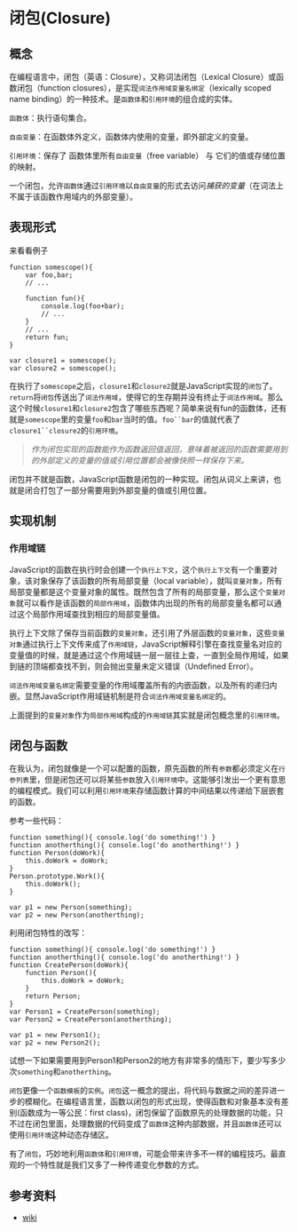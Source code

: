 # 闭包(Closure)

## 概念

在编程语言中，闭包（英语：Closure），又称词法闭包（Lexical Closure）或函数闭包（function closures），是实现`词法作用域变量名绑定`（lexically scoped name binding）的一种技术。是`函数体`和`引用环境`的组合成的实体。

`函数体`：执行语句集合。

`自由变量`：在函数体外定义，函数体内使用的变量，即外部定义的变量。

`引用环境`：保存了 函数体里所有`自由变量`（free variable） 与 它们的值或存储位置 的映射。

一个闭包，允许`函数体`通过`引用环境`以`自由变量`的形式去访问*捕获的变量*（在词法上不属于该函数作用域内的外部变量）。

## 表现形式

来看看例子

	function somescope(){
		var foo,bar;
		// ...
		
		function fun(){
			console.log(foo+bar);
			// ...
		}
		// ...
		return fun;
	}
	
	var closure1 = somescope();
	var closure2 = somescope();

在执行了`somescope`之后，`closure1`和`closure2`就是JavaScript实现的`闭包`了。`return`将`闭包`传送出了`词法作用域`，使得它的生存期并没有终止于`词法作用域`。那么这个时候`closure1`和`closure2`包含了哪些东西呢？简单来说有fun的函数体，还有就是`somescope`里的变量`foo`和`bar`当时的值。`foo``bar`的值就代表了`closure1``closure2`的`引用环境`。

> *作为闭包实现的函数能作为函数返回值返回，意味着被返回的函数需要用到的外部定义的变量的值或引用位置都会被像快照一样保存下来。*

闭包并不就是函数，JavaScript函数是闭包的一种实现。闭包从词义上来讲，也就是闭合打包了一部分需要用到外部变量的值或引用位置。

## 实现机制

### 作用域链

JavaScript的函数在执行时会创建一个`执行上下文`，这个`执行上下文`有一个重要对象，该对象保存了该函数的所有局部变量（local variable），就叫`变量对象`，所有局部变量都是这个变量对象的属性。既然包含了所有的局部变量，那么这个`变量对象`就可以看作是该函数的`局部作用域`，函数体内出现的所有的局部变量名都可以通过这个局部作用域查找到相应的局部变量值。

执行上下文除了保存当前函数的`变量对象`，还引用了外层函数的`变量对象`，这些`变量对象`通过执行上下文传来成了`作用域链`，JavaScript解释引擎在查找变量名对应的变量值的时候，就是通过这个作用域链一层一层往上查，一直到全局作用域，如果到链的顶端都查找不到，则会抛出变量未定义错误（Undefined Error）。

`词法作用域变量名绑定`需要变量的作用域覆盖所有的内嵌函数，以及所有的递归内嵌。显然JavaScript作用域链机制是符合`词法作用域变量名绑定`的。

上面提到的`变量对象`作为`局部作用域`构成的`作用域链`其实就是闭包概念里的`引用环境`。

## 闭包与函数

在我认为，闭包就像是一个可以配置的函数，原先函数的所有`参数`都必须定义在`行参列表`里，但是闭包还可以将某些`参数`放入`引用环境`中。这能够引发出一个更有意思的编程模式。我们可以利用`引用环境`来存储函数计算的中间结果以传递给下层嵌套的函数。

参考一些代码：

	function something(){ console.log('do something!') }
	function anotherthing(){ console.log('do anotherthing!') }
	function Person(doWork){
		this.doWork = doWork; 
	}
	Person.prototype.Work(){
		this.doWork();
	}
	
	var p1 = new Person(something);
	var p2 = new Person(anotherthing);

利用闭包特性的改写：

	function something(){ console.log('do something!') }
	function anotherthing(){ console.log('do anotherthing!') }
	function CreatePerson(doWork){
		function Person(){
			this.doWork = doWork; 
		}
		return Person;
	}
	var Person1 = CreatePerson(something);
	var Person2 = CreatePerson(anotherthing);
	
	var p1 = new Person1();
	var p2 = new Person2(); 

试想一下如果需要用到Person1和Person2的地方有非常多的情形下，要少写多少次`something`和`anotherthing`。

`闭包`更像一个`函数模板`的`实例`。`闭包`这一概念的提出，将代码与数据之间的差异进一步的模糊化。在编程语言里，函数以闭包的形式出现，使得函数和对象基本没有差别(函数成为一等公民：first class)，闭包保留了函数原先的处理数据的功能，只不过在闭包里面，处理数据的代码变成了`函数体`这种内部数据，并且`函数体`还可以使用`引用环境`这种动态存储区。

有了`闭包`，巧妙地利用`函数体`和`引用环境`，可能会带来许多不一样的编程技巧。最直观的一个特性就是我们又多了一种传递变化参数的方式。

## 参考资料

+ [wiki][wiki]

[wiki]: https://en.wikipedia.org/wiki/Closure_%28computer_programming%29 "wiki closure"